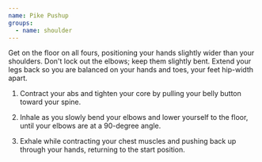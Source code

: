 ```yaml
---
name: Pike Pushup
groups:
  - name: shoulder
---
```


Get on the floor on all fours, positioning your hands slightly wider than your shoulders. Don't lock out the elbows; keep them slightly bent. Extend your legs back so you are balanced on your hands and toes, your feet hip-width apart.

1. Contract your abs and tighten your core by pulling your belly button toward your spine.

2. Inhale as you slowly bend your elbows and lower yourself to the floor, until your elbows are at a 90-degree angle.

3. Exhale while contracting your chest muscles and pushing back up through your hands, returning to the start position.
